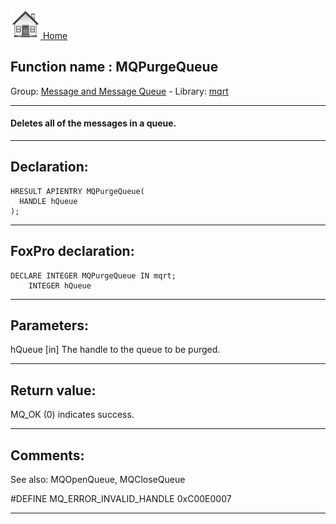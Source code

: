 [<img src="../../images/home.png"> Home ](https://github.com/VFPX/Win32API)  

## Function name : MQPurgeQueue
Group: [Message and Message Queue](../../functions_group.md#Message_and_Message_Queue)  -  Library: [mqrt](../../libraries.md#mqrt)  
***  


#### Deletes all of the messages in a queue.
***  


## Declaration:
```foxpro  
HRESULT APIENTRY MQPurgeQueue(
  HANDLE hQueue
);  
```  
***  


## FoxPro declaration:
```foxpro  
DECLARE INTEGER MQPurgeQueue IN mqrt;
	INTEGER hQueue  
```  
***  


## Parameters:
hQueue
[in] The handle to the queue to be purged.  
***  


## Return value:
MQ_OK (0) indicates success.  
***  


## Comments:
See also: MQOpenQueue, MQCloseQueue   
  
#DEFINE MQ_ERROR_INVALID_HANDLE 0xC00E0007  
  
***  

